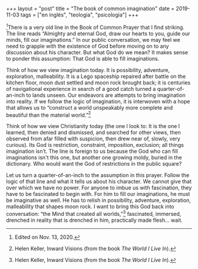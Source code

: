 +++
layout = "post"
title = "The book of common imagination"
date = 2019-11-03
tags = ["en inglés", "teologia", "psicologia"]
+++

[^1]There is a very old line in the Book of Common Prayer that I find striking. The line reads “Almighty and eternal God, draw our hearts to you, guide our minds, fill our imaginations.” In our public conversation, we may feel we need to grapple with the existence of God before moving on to any discussion about his character. But what God do we mean? It makes sense to ponder this assumption: That God is able to fill imaginations.

Think of how we view imagination today. It is possibility, adventure, exploration, malleability. It is a Lego spaceship repaired after battle on the kitchen floor, moon dust settled and moon rock brought back; it is centuries of navigational experience in search of a good catch turned a quarter-of-an-inch to lands unseen. Our endeavors are attempts to bring imagination into reality. If we follow the logic of imagination, it is interwoven with a hope that allows us to “construct a world unspeakably more complete and beautiful than the material world.”[^2]

Think of how we view Christianity today (the one I look to: It is the one I learned, then denied and dismissed, and searched for other views, then observed from afar filled with suspicion, then drew near of, slowly, very curious). Its God is restriction, constraint, imposition, exclusion; all things imagination isn’t. The line is foreign to us because the God who can fill imaginations isn't this one, but another one growing moldy, buried in the dictionary. Who would want the God of restrictions in the public square?

Let us turn a quarter-of-an-inch to the assumption in this prayer. Follow the logic of that line and what it tells us about his character. We cannot give that over which we have no power. For anyone to imbue us with fascination, they have to be fascinated to begin with. For him to fill our imaginations, he must be imaginative as well. He has to relish in possibility, adventure, exploration, malleability that shapes moon rock. I want to bring this God back into conversation: “the Mind that created all worlds,”[^2] fascinated, immersed, drenched in reality that is drenched in him, practically made flesh... wait.

[^1]: Edited on Nov. 13, 2020.

[^2]: Helen Keller, Inward Visions (from the book _The World I Live In_).
